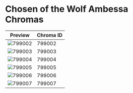 # Chosen of the Wolf Ambessa Chromas

| Preview | Chroma ID |
|---------|-----------|
| ![799002](https://raw.communitydragon.org/latest/plugins/rcp-be-lol-game-data/global/default/v1/champion-chroma-images/799/799002.png) | 799002 |
| ![799003](https://raw.communitydragon.org/latest/plugins/rcp-be-lol-game-data/global/default/v1/champion-chroma-images/799/799003.png) | 799003 |
| ![799004](https://raw.communitydragon.org/latest/plugins/rcp-be-lol-game-data/global/default/v1/champion-chroma-images/799/799004.png) | 799004 |
| ![799005](https://raw.communitydragon.org/latest/plugins/rcp-be-lol-game-data/global/default/v1/champion-chroma-images/799/799005.png) | 799005 |
| ![799006](https://raw.communitydragon.org/latest/plugins/rcp-be-lol-game-data/global/default/v1/champion-chroma-images/799/799006.png) | 799006 |
| ![799007](https://raw.communitydragon.org/latest/plugins/rcp-be-lol-game-data/global/default/v1/champion-chroma-images/799/799007.png) | 799007 |